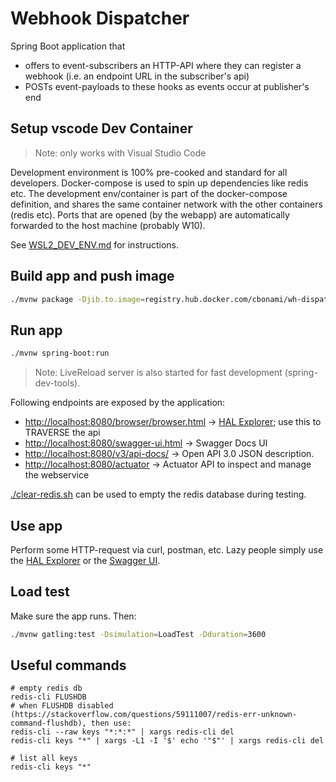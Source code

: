 # Webhook Dispatcher

Spring Boot application that 
- offers to event-subscribers an HTTP-API where they can register a webhook (i.e. an endpoint URL in the subscriber's api)
- POSTs event-payloads to these hooks as events occur at publisher's end

## Setup vscode Dev Container

> Note: only works with Visual Studio Code   

Development environment is 100% pre-cooked and standard for all developers. Docker-compose is used to spin up dependencies like redis etc. The development env/container is part of the docker-compose definition, and shares the same container network with the other containers (redis etc). Ports that are opened (by the webapp) are automatically forwarded to the host machine (probably W10).

See [WSL2_DEV_ENV.md](./WSL2_DEV_ENV.md) for instructions.


## Build app and push image

```bash
./mvnw package -Djib.to.image=registry.hub.docker.com/cbonami/wh-dispatcher -Djib.to.auth.username=cbonami -Djib.to.auth.password=<password docker registry>
```

## Run app

```bash
./mvnw spring-boot:run
```

> Note: LiveReload server is also started for fast development (spring-dev-tools).

Following endpoints are exposed by the application:

* [http://localhost:8080/browser/browser.html](http://localhost:8080/browser/browser.html) -> [HAL Explorer](https://github.com/toedter/hal-explorer); use this to TRAVERSE the api
* [http://localhost:8080/swagger-ui.html](http://localhost:8080/swagger-ui.html) -> Swagger Docs UI
* [http://localhost:8080/v3/api-docs/](http://localhost:8080/v3/api-docs/) -> Open API 3.0 JSON description.
* [http://localhost:8080/actuator](http://localhost:8080/actuator) -> Actuator API to inspect and manage the webservice

[./clear-redis.sh](./clear-redis.sh) can be used to empty the redis database during testing.

## Use app

Perform some HTTP-request via curl, postman, etc. Lazy people simply use the [HAL Explorer](http://localhost:8080/browser/browser.html) or the [Swagger UI](). 

## Load test

Make sure the app runs. Then:

```bash
./mvnw gatling:test -Dsimulation=LoadTest -Dduration=3600
```

## Useful commands

```
# empty redis db
redis-cli FLUSHDB
# when FLUSHDB disabled (https://stackoverflow.com/questions/59111007/redis-err-unknown-command-flushdb), then use:
redis-cli --raw keys "*:*:*" | xargs redis-cli del
redis-cli keys "*" | xargs -L1 -I '$' echo '"$"' | xargs redis-cli del

# list all keys
redis-cli keys "*"
```


